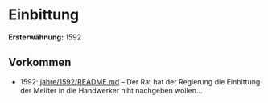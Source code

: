 # Einbittung

**Ersterwähnung:** 1592

## Vorkommen
- 1592: [jahre/1592/README.md](../jahre/1592/README.md) – Der Rat hat der Regierung die Einbittung der Meiſter
in die Handwerker niht nachgeben wollen...
